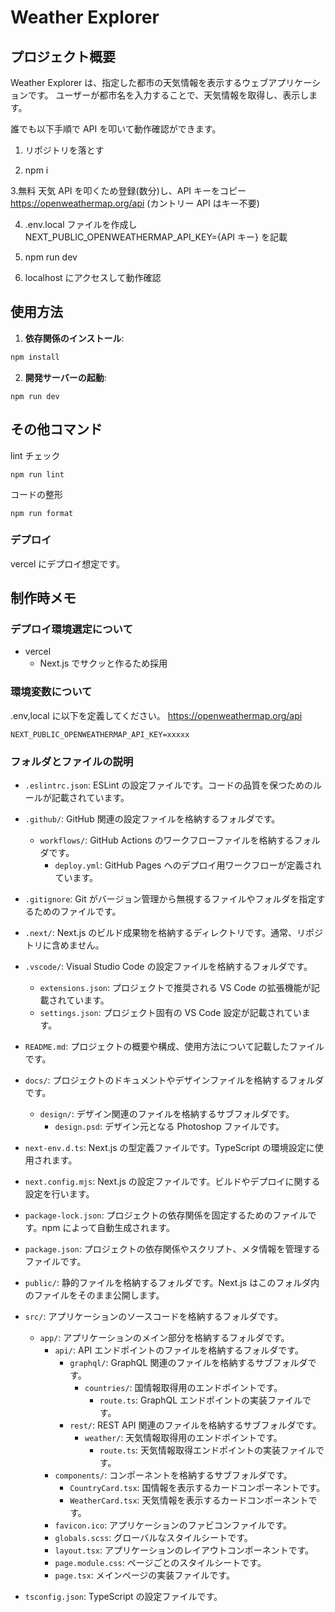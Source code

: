 # Weather Explorer

## プロジェクト概要

Weather Explorer は、指定した都市の天気情報を表示するウェブアプリケーションです。
ユーザーが都市名を入力することで、天気情報を取得し、表示します。

誰でも以下手順で API を叩いて動作確認ができます。

1.  リポジトリを落とす

2.  npm i

3.無料 天気 API を叩くため登録(数分)し、API キーをコピー
https://openweathermap.org/api
(カントリー API はキー不要)

4.  .env.local ファイルを作成し
    NEXT_PUBLIC_OPENWEATHERMAP_API_KEY={API キー}
    を記載

5.  npm run dev

6.  localhost にアクセスして動作確認

## 使用方法

1. **依存関係のインストール**:

```sh
npm install
```

2. **開発サーバーの起動**:

```
npm run dev
```

## その他コマンド

lint チェック

```
npm run lint
```

コードの整形

```
npm run format
```

### デプロイ

vercel にデプロイ想定です。

## 制作時メモ

### デプロイ環境選定について

- vercel
  - Next.js でサクッと作るため採用

### 環境変数について

.env,local に以下を定義してください。
https://openweathermap.org/api

```
NEXT_PUBLIC_OPENWEATHERMAP_API_KEY=xxxxx
```

### フォルダとファイルの説明

- `.eslintrc.json`: ESLint の設定ファイルです。コードの品質を保つためのルールが記載されています。

- `.github/`: GitHub 関連の設定ファイルを格納するフォルダです。

  - `workflows/`: GitHub Actions のワークフローファイルを格納するフォルダです。
    - `deploy.yml`: GitHub Pages へのデプロイ用ワークフローが定義されています。

- `.gitignore`: Git がバージョン管理から無視するファイルやフォルダを指定するためのファイルです。

- `.next/`: Next.js のビルド成果物を格納するディレクトリです。通常、リポジトリに含めません。

- `.vscode/`: Visual Studio Code の設定ファイルを格納するフォルダです。

  - `extensions.json`: プロジェクトで推奨される VS Code の拡張機能が記載されています。
  - `settings.json`: プロジェクト固有の VS Code 設定が記載されています。

- `README.md`: プロジェクトの概要や構成、使用方法について記載したファイルです。

- `docs/`: プロジェクトのドキュメントやデザインファイルを格納するフォルダです。

  - `design/`: デザイン関連のファイルを格納するサブフォルダです。
    - `design.psd`: デザイン元となる Photoshop ファイルです。

- `next-env.d.ts`: Next.js の型定義ファイルです。TypeScript の環境設定に使用されます。

- `next.config.mjs`: Next.js の設定ファイルです。ビルドやデプロイに関する設定を行います。

- `package-lock.json`: プロジェクトの依存関係を固定するためのファイルです。npm によって自動生成されます。

- `package.json`: プロジェクトの依存関係やスクリプト、メタ情報を管理するファイルです。

- `public/`: 静的ファイルを格納するフォルダです。Next.js はこのフォルダ内のファイルをそのまま公開します。

- `src/`: アプリケーションのソースコードを格納するフォルダです。

  - `app/`: アプリケーションのメイン部分を格納するフォルダです。
    - `api/`: API エンドポイントのファイルを格納するフォルダです。
      - `graphql/`: GraphQL 関連のファイルを格納するサブフォルダです。
        - `countries/`: 国情報取得用のエンドポイントです。
          - `route.ts`: GraphQL エンドポイントの実装ファイルです。
      - `rest/`: REST API 関連のファイルを格納するサブフォルダです。
        - `weather/`: 天気情報取得用のエンドポイントです。
          - `route.ts`: 天気情報取得エンドポイントの実装ファイルです。
    - `components/`: コンポーネントを格納するサブフォルダです。
      - `CountryCard.tsx`: 国情報を表示するカードコンポーネントです。
      - `WeatherCard.tsx`: 天気情報を表示するカードコンポーネントです。
    - `favicon.ico`: アプリケーションのファビコンファイルです。
    - `globals.scss`: グローバルなスタイルシートです。
    - `layout.tsx`: アプリケーションのレイアウトコンポーネントです。
    - `page.module.css`: ページごとのスタイルシートです。
    - `page.tsx`: メインページの実装ファイルです。

- `tsconfig.json`: TypeScript の設定ファイルです。
